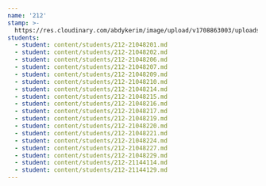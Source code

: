 ```yaml
---
name: '212'
stamp: >-
  https://res.cloudinary.com/abdykerim/image/upload/v1708863003/uploads/image/university-stamp_vojwlq.svg
students:
  - student: content/students/212-21048201.md
  - student: content/students/212-21048202.md
  - student: content/students/212-21048206.md
  - student: content/students/212-21048207.md
  - student: content/students/212-21048209.md
  - student: content/students/212-21048210.md
  - student: content/students/212-21048214.md
  - student: content/students/212-21048215.md
  - student: content/students/212-21048216.md
  - student: content/students/212-21048217.md
  - student: content/students/212-21048219.md
  - student: content/students/212-21048220.md
  - student: content/students/212-21048221.md
  - student: content/students/212-21048224.md
  - student: content/students/212-21048227.md
  - student: content/students/212-21048229.md
  - student: content/students/212-21144114.md
  - student: content/students/212-21144129.md
---
```


